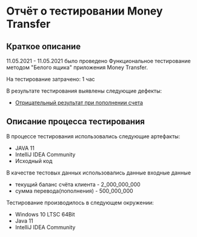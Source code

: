 # Отчёт о тестировании Money Transfer

## Краткое описание
11.05.2021 - 11.05.2021 было проведено Функциональное тестирование методом "Белого ящика" приложения Money Transfer.

На тестирование затрачено: 1 час

В результате тестирования выявлены следующие дефекты:

* [Отрицательный результат при пополнении счета](https://github.com/AramAV1337/HW1.2MT/issues/1)


## Описание процесса тестирования
В процессе тестирования использовались следующие артефакты:

* JAVA 11
* IntelliJ IDEA Community
* Исходный код


В качестве тестовых данных использовались данные входные данные

* текущий баланс счёта клиента - 2_000_000_000
* сумма перевода(пополнения) - 500_000_000


Тестирование производилось в следующем окружении:

* Windows 10 LTSC 64Bit
* Java 11
* IntelliJ IDEA Community
